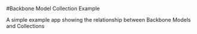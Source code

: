 #Backbone Model Collection Example

A simple example app showing the relationship between Backbone Models and Collections
